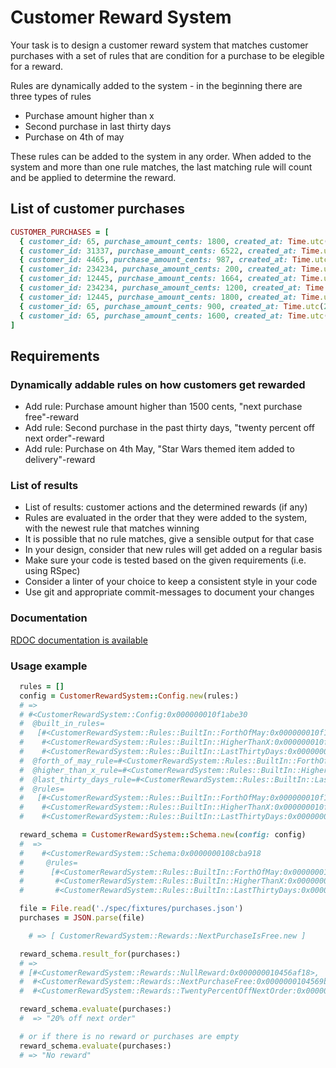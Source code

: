 # Customer Reward System

Your task is to design a customer reward system that matches customer purchases
with a set of rules that are condition for a purchase to be elegible for a
reward.

Rules are dynamically added to the system - in the beginning there are three
types of rules

- Purchase amount higher than x
- Second purchase in last thirty days
- Purchase on 4th of may

These rules can be added to the system in any order.
When added to the system and more than one rule matches, the last matching rule
will count and be applied to determine the reward.

## List of customer purchases


```ruby
CUSTOMER_PURCHASES = [
  { customer_id: 65, purchase_amount_cents: 1800, created_at: Time.utc(2009, 1, 2, 6, 1) },
  { customer_id: 31337, purchase_amount_cents: 6522, created_at: Time.utc(2009, 5, 4, 6, 12) },
  { customer_id: 4465, purchase_amount_cents: 987, created_at: Time.utc(2010, 8, 17, 11, 9) },
  { customer_id: 234234, purchase_amount_cents: 200, created_at: Time.utc(2010, 11, 1, 16, 12) },
  { customer_id: 12445, purchase_amount_cents: 1664, created_at: Time.utc(2010, 11, 18, 13, 19) },
  { customer_id: 234234, purchase_amount_cents: 1200, created_at: Time.utc(2010, 12, 2, 16, 12) },
  { customer_id: 12445, purchase_amount_cents: 1800, created_at: Time.utc(2010, 12, 3, 11, 17) },
  { customer_id: 65, purchase_amount_cents: 900, created_at: Time.utc(2011, 4, 28, 13, 16) },
  { customer_id: 65, purchase_amount_cents: 1600, created_at: Time.utc(2011, 5, 4, 11, 1) }
]
```

## Requirements
### Dynamically addable rules on how customers get rewarded

  - Add rule: Purchase amount higher than 1500 cents, "next purchase free"-reward
  - Add rule: Second purchase in the past thirty days, "twenty percent off next order"-reward
  - Add rule: Purchase on 4th May, "Star Wars themed item added to delivery"-reward

### List of results

  - List of results: customer actions and the determined rewards (if any)
  - Rules are evaluated in the order that they were added to the system, with
    the newest rule that matches winning
  - It is possible that no rule matches, give a sensible output for that case
  - In your design, consider that new rules will get added on a regular basis
  - Make sure your code is tested based on the given requirements (i.e. using RSpec)
  - Consider a linter of your choice to keep a consistent style in your code
  - Use git and appropriate commit-messages to document your changes


### Documentation

[RDOC  documentation is available](./doc/index.html)

### Usage example

```ruby
  rules = []
  config = CustomerRewardSystem::Config.new(rules:)
  # =>
  # #<CustomerRewardSystem::Config:0x000000010f1abe30
  #  @built_in_rules=
  #   [#<CustomerRewardSystem::Rules::BuiltIn::ForthOfMay:0x000000010f1abcc8>,
  #    #<CustomerRewardSystem::Rules::BuiltIn::HigherThanX:0x000000010f1abb88 @arg=100>,
  #    #<CustomerRewardSystem::Rules::BuiltIn::LastThirtyDays:0x000000010f1aba20>],
  #  @forth_of_may_rule=#<CustomerRewardSystem::Rules::BuiltIn::ForthOfMay:0x000000010f1abcc8>,
  #  @higher_than_x_rule=#<CustomerRewardSystem::Rules::BuiltIn::HigherThanX:0x000000010f1abb88 @arg=100>,
  #  @last_thirty_days_rule=#<CustomerRewardSystem::Rules::BuiltIn::LastThirtyDays:0x000000010f1aba20>,
  #  @rules=
  #   [#<CustomerRewardSystem::Rules::BuiltIn::ForthOfMay:0x000000010f1abcc8>,
  #    #<CustomerRewardSystem::Rules::BuiltIn::HigherThanX:0x000000010f1abb88 @arg=100>,
  #    #<CustomerRewardSystem::Rules::BuiltIn::LastThirtyDays:0x000000010f1aba20>]>

  reward_schema = CustomerRewardSystem::Schema.new(config: config)
  #  =>
  #    #<CustomerRewardSystem::Schema:0x0000000108cba918
  #     @rules=
  #      [#<CustomerRewardSystem::Rules::BuiltIn::ForthOfMay:0x0000000108b527b0>,
  #       #<CustomerRewardSystem::Rules::BuiltIn::HigherThanX:0x0000000108b52418 @arg=100>,
  #       #<CustomerRewardSystem::Rules::BuiltIn::LastThirtyDays:0x0000000108b52058>]>

  file = File.read('./spec/fixtures/purchases.json')
  purchases = JSON.parse(file)

    # => [ CustomerRewardSystem::Rewards::NextPurchaseIsFree.new ]

  reward_schema.result_for(purchases:)
  # =>
  # [#<CustomerRewardSystem::Rewards::NullReward:0x000000010456af18>,
  #  #<CustomerRewardSystem::Rewards::NextPurchaseFree:0x0000000104569b40>,
  #  #<CustomerRewardSystem::Rewards::TwentyPercentOffNextOrder:0x00000001043c02f8>]

  reward_schema.evaluate(purchases:)
  #  => "20% off next order"

  # or if there is no reward or purchases are empty
  reward_schema.evaluate(purchases:)
  # => "No reward"
```
